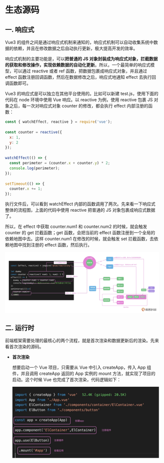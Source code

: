 # 生态源码

## 一. 响应式

Vue3 的组件之间是通过响应式机制来通知的，响应式机制可以自动收集系统中数据的依赖，并且在修改数据之后自动执行更新，极大提高开发的效率。

响应式机制的主要功能是，可以**把普通的 JS 对象封装成为响应式对象，拦截数据的获取和修改操作，实现依赖数据的自动化更新**。所以，一个最简单的响应式模型，可以通过 reactive 或者 ref 函数，把数据包裹成响应式对象，并且通过 effect 函数注册回调函数，然后在数据修改之后，响应式地通知 effect 去执行回调函数即可。

Vue3 的响应式是可以独立在其他平台使用的。比如可以新建 test.js，使用下面的代码在 node 环境中使用 Vue 响应。以 reactive 为例，使用 reactive 包裹 JS 对象之后，每一次对响应式对象 counter 的修改，都会执行 effect 内部注册的函数：

```js
const { watchEffect, reactive } = require('vue');

const counter = reactive({
  x: 1,
  y: 2
});

watchEffect(() => {
  const perimeter = (counter.x + counter.y) * 2;
  console.log(perimeter);
});

setTimeout(() => {
  counter.x += 1;
});
```

执行文件后，可以看到 watchEffect 内部的函数调用了两次。先来看一下响应式整体的流程图，上面的代码中使用 reactive 把普通的 JS 对象包裹成响应式数据了。

所以，在 effect 中获取 counter.num1 和 counter.num2 的时候，就会触发 counter 的 get 拦截函数；get 函数，会把当前的 effect 函数注册到一个全局的依赖地图中去。这样 counter.num1 在修改的时候，就会触发 set 拦截函数，去依赖地图中找到注册的 effect 函数，然后执行。

![响应式流程图](./image/响应式流程图.webp)

## 二. 运行时

前端框架需要处理的最核心的两个流程，就是首次渲染和数据更新后的渲染。先来看首次渲染的源码。

- **首次渲染**

  想要启动一个 Vue 项目，只需要从 Vue 中引入 createApp，传入 App 组件，并且调用 createApp 返回的 App 实例的 mount 方法，就实现了项目的启动。这个时候 Vue 也完成了首次渲染，代码逻辑如下：

  ![首次渲染代码逻辑](./image/首次渲染代码逻辑.webp)
